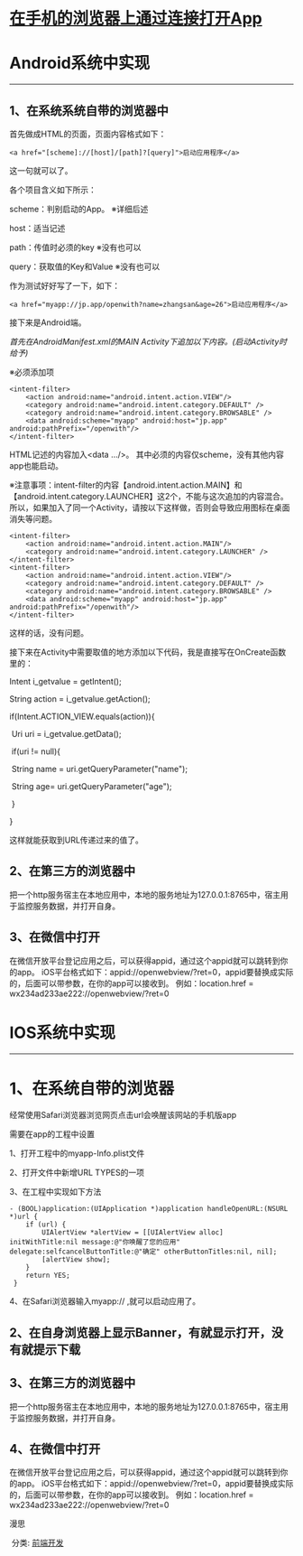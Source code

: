 #                   [     在手机的浏览器上通过连接打开App        ](https://www.cnblogs.com/sexintercourse/p/5898242.html)              



# Android系统中实现

------

 

## 1、在系统系统自带的浏览器中

首先做成HTML的页面，页面内容格式如下：

```
<a href="[scheme]://[host]/[path]?[query]">启动应用程序</a> 
```

这一句就可以了。

各个项目含义如下所示：

scheme：判别启动的App。 ※详细后述

host：适当记述

path：传值时必须的key     ※没有也可以

query：获取值的Key和Value  ※没有也可以

 作为测试好好写了一下，如下：

```
<a href="myapp://jp.app/openwith?name=zhangsan&age=26">启动应用程序</a>  
```

 接下来是Android端。

*首先在AndroidManifest.xml的MAIN Activity下追加以下内容。(启动Activity时给予)*

※必须添加项

```
<intent-filter>  
    <action android:name="android.intent.action.VIEW"/>  
    <category android:name="android.intent.category.DEFAULT" />  
    <category android:name="android.intent.category.BROWSABLE" />  
    <data android:scheme="myapp" android:host="jp.app" android:pathPrefix="/openwith"/>  
</intent-filter>
```

HTML记述的内容加入<data …/>。
其中必须的内容仅scheme，没有其他内容app也能启动。

※注意事项：intent-filter的内容【android.intent.action.MAIN】和 【android.intent.category.LAUNCHER】这2个，不能与这次追加的内容混合。
 所以，如果加入了同一个Activity，请按以下这样做，否则会导致应用图标在桌面消失等问题。



```
<intent-filter>  
    <action android:name="android.intent.action.MAIN"/>  
    <category android:name="android.intent.category.LAUNCHER" />  
</intent-filter>  
<intent-filter>  
    <action android:name="android.intent.action.VIEW"/>  
    <category android:name="android.intent.category.DEFAULT" />  
    <category android:name="android.intent.category.BROWSABLE" />  
    <data android:scheme="myapp" android:host="jp.app" android:pathPrefix="/openwith"/>  
</intent-filter> 
```



这样的话，没有问题。

 接下来在Activity中需要取值的地方添加以下代码，我是直接写在OnCreate函数里的：



 

 Intent i_getvalue = getIntent();  

String action = i_getvalue.getAction();  

if(Intent.ACTION_VIEW.equals(action)){  

​    Uri uri = i_getvalue.getData();  

​    if(uri != null){  

​        String name = uri.getQueryParameter("name");  

​        String age= uri.getQueryParameter("age");  

​    }  

}      



这样就能获取到URL传递过来的值了。

## 2、在第三方的浏览器中

把一个http服务宿主在本地应用中，本地的服务地址为127.0.0.1:8765中，宿主用于监控服务数据，并打开自身。

## 3、在微信中打开

在微信开放平台登记应用之后，可以获得appid，通过这个appid就可以跳转到你的app。
iOS平台格式如下：appid://openwebview/?ret=0，appid要替换成实际的，后面可以带参数，在你的app可以接收到。
例如：location.href = wx234ad233ae222://openwebview/?ret=0

# IOS系统中实现

------

 

# 1、在系统自带的浏览器

 

经常使用Safari浏览器浏览网页点击url会唤醒该网站的手机版app

 

需要在app的工程中设置

 

1、打开工程中的myapp-Info.plist文件

 

2、打开文件中新增URL TYPES的一项

 

3、在工程中实现如下方法



```
- (BOOL)application:(UIApplication *)application handleOpenURL:(NSURL *)url {
    if (url) {
        UIAlertView *alertView = [[UIAlertView alloc] initWithTitle:nil message:@"你唤醒了您的应用" delegate:selfcancelButtonTitle:@"确定" otherButtonTitles:nil, nil];
        [alertView show];
    }
    return YES;
 }
```



 

4、在Safari浏览器输入myapp:// ,就可以启动应用了。

## 2、在自身浏览器上显示Banner，有就显示打开，没有就提示下载

<meta name="apple-itunes-app" content="app-id=432274380">

## 3、在第三方的浏览器中

把一个http服务宿主在本地应用中，本地的服务地址为127.0.0.1:8765中，宿主用于监控服务数据，并打开自身。

## 4、在微信中打开

在微信开放平台登记应用之后，可以获得appid，通过这个appid就可以跳转到你的app。
iOS平台格式如下：appid://openwebview/?ret=0，appid要替换成实际的，后面可以带参数，在你的app可以接收到。
例如：location.href = wx234ad233ae222://openwebview/?ret=0

漫思



​     分类:              [前端开发](https://www.cnblogs.com/sexintercourse/category/848403.html)